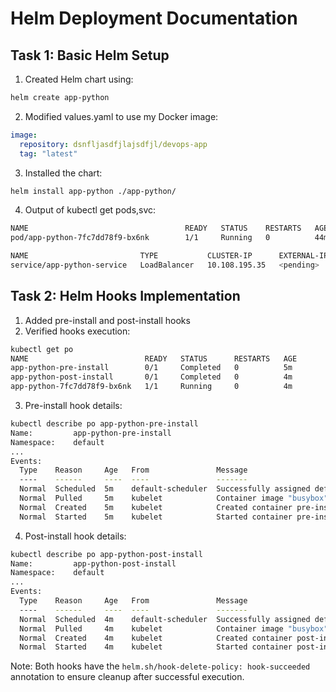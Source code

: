 # Helm Deployment Documentation

## Task 1: Basic Helm Setup

1. Created Helm chart using:
```bash
helm create app-python
```

2. Modified values.yaml to use my Docker image:
```yaml
image:
  repository: dsnfljasdfjlajsdfjl/devops-app
  tag: "latest"
```

3. Installed the chart:
```bash
helm install app-python ./app-python/
```

4. Output of kubectl get pods,svc:
```bash
NAME                                   READY   STATUS    RESTARTS   AGE
pod/app-python-7fc7dd78f9-bx6nk        1/1     Running   0          44m

NAME                         TYPE           CLUSTER-IP      EXTERNAL-IP   PORT(S)          AGE
service/app-python-service   LoadBalancer   10.108.195.35   <pending>     5000:31223/TCP   25s
```

## Task 2: Helm Hooks Implementation

1. Added pre-install and post-install hooks
2. Verified hooks execution:

```bash
kubectl get po
NAME                          READY   STATUS      RESTARTS   AGE
app-python-pre-install        0/1     Completed   0          5m
app-python-post-install       0/1     Completed   0          4m
app-python-7fc7dd78f9-bx6nk   1/1     Running     0          4m
```

3. Pre-install hook details:
```bash
kubectl describe po app-python-pre-install
Name:         app-python-pre-install
Namespace:    default
...
Events:
  Type    Reason     Age   From               Message
  ----    ------     ----  ----               -------
  Normal  Scheduled  5m    default-scheduler  Successfully assigned default/app-python-pre-install to minikube
  Normal  Pulled     5m    kubelet            Container image "busybox" already present on machine
  Normal  Created    5m    kubelet            Created container pre-install
  Normal  Started    5m    kubelet            Started container pre-install
```

4. Post-install hook details:
```bash
kubectl describe po app-python-post-install
Name:         app-python-post-install
Namespace:    default
...
Events:
  Type    Reason     Age   From               Message
  ----    ------     ----  ----               -------
  Normal  Scheduled  4m    default-scheduler  Successfully assigned default/app-python-post-install to minikube
  Normal  Pulled     4m    kubelet            Container image "busybox" already present on machine
  Normal  Created    4m    kubelet            Created container post-install
  Normal  Started    4m    kubelet            Started container post-install
```

Note: Both hooks have the `helm.sh/hook-delete-policy: hook-succeeded` annotation to ensure cleanup after successful execution.